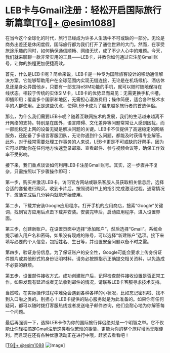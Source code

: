 # LEB卡与Gmail注册：轻松开启国际旅行新篇章[[TG💪+ @esim1088](https://t.me/s/esim1088)]

在当今这个全球化的时代，旅行已经成为许多人生活中不可或缺的一部分。无论是商务出差还是休闲度假，国际旅行都为我们打开了通往世界的大门。然而，在享受旅途乐趣的同时，如何确保通信顺畅、网络无忧，成了不少人心中的难题。今天，我们就来聊聊一款非常实用的工具——LEB卡，并教你如何通过它注册Gmail账号，让你的旅程更加便捷高效。

首先，什么是LEB卡呢？简单来说，LEB卡是一种专为国际旅客设计的移动通信解决方案。它能够帮助用户在全球范围内实现无缝连接，无论是在机场候机、酒店休息还是身处异国他乡，只要有一部支持eSIM功能的手机，就可以随时随地保持在线状态。相较于传统的实体SIM卡，LEB卡的优势显而易见：无需更换手机卡槽，即插即用；覆盖多个国家和地区，无需担心漫游费用；操作简便，适合各种技术水平的人群使用。正是这些优点，使得LEB卡成为了越来越多旅行者的首选伴侣。

那么，为什么我们需要LEB卡呢？随着互联网技术的发展，我们的生活越来越离不开网络的支持。特别是在国外，语言障碍、文化差异等问题常常让人感到困扰，而一部能稳定上网的设备无疑是解决问题的关键。LEB卡不仅提供了高速稳定的网络服务，还配备了多语言客服团队，无论你遇到什么问题，都能及时获得专业解答。此外，对于经常需要处理工作事务的人来说，LEB卡更是不可或缺的好帮手，因为它可以帮助你在任何地方快速登录邮箱、查看邮件、参与视频会议等，确保工作效率不受影响。

接下来，我们重点谈谈如何利用LEB卡注册Gmail账号。其实，这一步骤并不复杂，只需按照以下步骤操作即可：

第一步，购买并激活LEB卡。访问官方网站或联系客服人员获取相关信息后，选择合适的套餐进行购买。收到卡片后，按照说明书上的指引完成激活过程。通常情况下，激活完成后几分钟内就能开始使用。

第二步，下载并安装Google应用程序。打开手机的应用商店，搜索“Google”关键词，找到官方应用后点击下载并安装。安装完毕后，启动应用程序，进入设置界面。

第三步，创建新账户。在设置页面中选择“添加账户”，然后选择“Gmail”。系统会提示输入用户名和密码，如果没有现成的账号，可以选择“新建账户”选项。接下来填写必要的个人信息，包括姓名、生日等，并设置安全问题以备不时之需。

第四步，验证身份信息。为了保证账户的安全性，Google可能会要求上传身份证件照片或其他形式的身份证明材料。请务必按照指示正确提交相关资料，以免造成不必要的麻烦。

第五步，设置邮件接收方式。成功创建账户后，记得检查邮件接收设置是否正常工作。如果发现有延迟或者无法收到邮件的情况，请联系LEB卡客服寻求技术支持。

当然啦，在实际操作过程中难免会遇到各种各样的小状况，比如忘记密码啦、找不到入口啦之类的。别担心！LEB卡提供的贴心服务就是为此准备的。如果你有任何疑问，都可以随时拨打客服热线或者发送电子邮件咨询，他们会耐心地为你解答每一个问题。

最后再强调一下，选择LEB卡作为你的国际旅行伴侣绝对是一个明智之举。它不仅能让你轻松搞定Gmail注册这类看似繁琐的事情，更能为你的整个旅程增添无限便利。而且现在还有各种优惠活动正在进行中哦，赶紧去看看吧！

[[TG💪+ @esim1088](https://t.me/s/esim1088) ![Image](https://i.postimg.cc/4NQfJmqS/Snipaste-2025-05-13-00-14-12.png)]